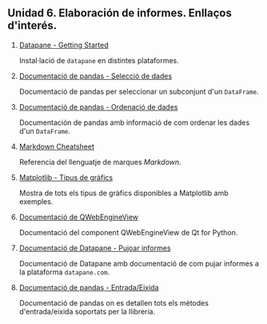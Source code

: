## Unidad 6. Elaboración de informes. Enllaços d'interés.

1. [Datapane - Getting Started](https://docs.datapane.com/tut-getting-started)
  
    Instal·lació de  `datapane` en distintes plataformes.


2. [Documentació de pandas - Selecció de dades](https://pandas.pydata.org/docs/getting_started/intro_tutorials/03_subset_data.html)
    
    Documentació de pandas per seleccionar un subconjunt d'un `DataFrame`. 

3. [Documentació de pandas - Ordenació de dades](https://pandas.pydata.org/docs/user_guide/basics.html#sorting)

    Documentación de pandas amb informació de com ordenar les dades d'un `DataFrame`. 


4. [Markdown Cheatsheet](https://github.com/adam-p/markdown-here/wiki/Markdown-Cheatsheet)

    Referencia del llenguatje de marques *Markdown*. 

5. [Matplotlib - Tipus de gràfics](https://matplotlib.org/stable/plot_types/index.html)

    Mostra de tots els tipus de gràfics disponibles a Matplotlib amb exemples. 

6. [Documentació de QWebEngineView](https://doc.qt.io/qtforpython-6/PySide6/QtWebEngineWidgets/QWebEngineView.html)

    Documentació del component QWebEngineView de Qt for Python.

7. [Documentació de Datapane - Pujoar informes](https://docs.datapane.com/reports/publishing-and-sharing)

    Documentació de Datapane amb documentació de com pujar informes a la plataforma `datapane.com`.

8. [Documentació de pandas - Entrada/Eixida](https://pandas.pydata.org/pandas-docs/stable/user_guide/io.html)

    Documentació de pandas on es detallen tots els mètodes d'entrada/eixida soportats per la llibreria.